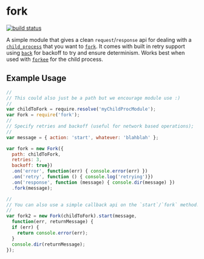 # fork

[![build
status](https://secure.travis-ci.org/jcrugzz/fork.png)](http://travis-ci.org/jcrugzz/fork)

A simple module that gives a clean `request`/`response` api for dealing with
a [`child_process`][child_process] that you want to [`fork`][fork]. It comes with built
in retry support using [`back`][back] for backoff to try and ensure determinism.
Works best when used with [`forkee`][forkee] for the child process.

## Example Usage

```js
//
// This could also just be a path but we encourage module use :)
//
var childToFork = require.resolve('myChildProcModule');
var Fork = require('fork');
//
// Specify retries and backoff (useful for network based operations);
//
var message = { action: 'start', whatever: 'blahblah' };

var fork = new Fork({
  path: childToFork,
  retries: 3,
  backoff: true})
  .on('error', function(err) { console.error(err) })
  .on('retry', function () { console.log('retrying')})
  .on('response', function (message) { console.dir(message) })
  .fork(message);

//
// You can also use a simple callback api on the `start`/`fork` method!
//
var fork2 = new Fork(childToFork).start(message,
  function(err, returnMessage) {
  if (err) {
    return console.error(err);
  }
  console.dir(returnMessage);
});

```

[child_process]: http://nodejs.org/api/child_process.html
[fork]: http://nodejs.org/api/child_process.html#child_process_child_process_fork_modulepath_args_options
[back]: https://github.com/jcrugzz/back
[forkee]: https://github.com/jcrugzz/forkee
